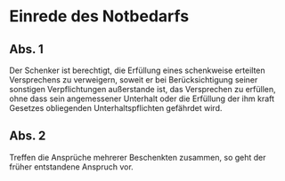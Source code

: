 # Einrede des Notbedarfs



## Abs. 1

 Der Schenker ist berechtigt, die Erfüllung eines schenkweise erteilten Versprechens zu verweigern, soweit er bei Berücksichtigung seiner sonstigen Verpflichtungen außerstande ist, das Versprechen zu erfüllen, ohne dass sein angemessener Unterhalt oder die Erfüllung der ihm kraft Gesetzes obliegenden Unterhaltspflichten gefährdet wird.

## Abs. 2

 Treffen die Ansprüche mehrerer Beschenkten zusammen, so geht der früher entstandene Anspruch vor. 

